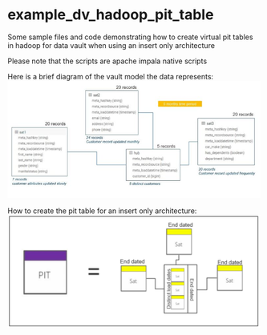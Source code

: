 # example_dv_hadoop_pit_table
Some sample files and code demonstrating how to create virtual pit tables in hadoop for data vault when using an insert only architecture

Please note that the scripts are apache impala native scripts

Here is a brief diagram of the vault model the data represents:
![alt text](images/diagram1.jpg)

How to create the pit table for an insert only architecture:
![alt text](images/diagram2.png)
